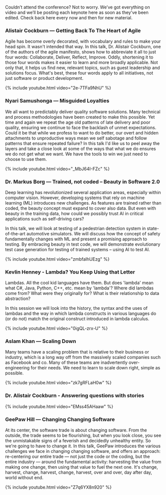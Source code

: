 Couldn’t attend the conference? Not to worry. We’ve got everything on video and we’ll be posting each keynote here as soon as they’ve been edited. Check back here every now and then for new material.

### Alistair Cockburn — Getting Back To The Heart of Agile

Agile has become overly decorated, with vocabulary and rules to make your
head spin. It wasn't intended that way. In this talk, Dr. Alistair Cockburn,
one of the authors of the agile manifesto, shows how to abbreviate it all to
just four words: Collaborate, Deliver, Reflect, Improve. Oddly, shortening it
to those four words makes it easier to learn and more broadly applicable. Not
only that, it helps us find new, relevant topics, such as guest leadership
and solutions focus. What's best, these four words apply to all initiatives,
not just software or product development.

{% include youtube.html video="2e-7TFa9NhU" %}

### Nyari Samushonga — Misguided Loyalties

We all want to predictably deliver quality software solutions. Many
technical and process methodologies have been created to make this
possible. Yet time and again we repeat the age old patterns of late
delivery and poor quality, ensuring we continue to face the backlash of
unmet expectations. Could it be that while we profess to want to do better,
our overt and hidden attachments to unproductive ways mean we self sabotage
and follow patterns that ensure repeated failure? In this talk I'd like us
to peel away the layers and take a close look at some of the ways that what
we do ensures we do not get what we want. We have the tools to win we just
need to choose to use them.

{% include youtube.html video="_MbJ64I-FZc" %}

### Dr. Markus Borg — Trained, not coded – Beauty in Software 2.0

Deep learning has revolutionized several application areas, especially within
computer vision. However, developing systems that rely on machine learning (ML)
introduces new challenges. As features are trained rather than coded, the beauty
concept must expand to cover also data. But even with beauty in the training data,
how could we possibly trust AI in critical applications such as self-driving cars?

In this talk, we will look at testing of a pedestrian detection system in
state-of-the-art automotive simulators. We will discuss how the concept of
safety fundamentally changes with ML and present a promising approach to testing.
By embracing beauty in test code, we will demonstrate evolutionary test case
generation for testing of trained systems – using AI to test AI.

{% include youtube.html video="zmbfaIhUEzg" %}

### Kevlin Henney - Lambda? You Keep Using that Letter

Lambdas. All the cool kid languages have them. But does 'lambda' mean what
C#, Java, Python, C++, etc. mean by 'lambda'? Where did lambdas come from?
What were they originally for? What is their relationship to data
abstraction?

In this session we will look into the history, the syntax and the uses of
lambdas and the way in which lambda constructs in various languages do (or
do not) match the original construct introduced in lambda calculus.

{% include youtube.html video="0igQL-zrx-U" %}

### Aslam Khan — Scaling Down

Many teams have a scaling problem that is relative to their business or
industry, which is a long way off from the massively scaled companies such
as Facebook and co. Many of these teams are inadvertently over-engineering
for their needs. We need to learn to scale down right, simple as possible.

{% include youtube.html video="zk7gRFLaH0w" %}

### Dr. Alistair Cockburn - Answering questions with stories

{% include youtube.html video="EMss45AHaaw" %}

### GeePaw Hill — Changing Changing Software

At its center, the software trade is about changing software. From the outside,
the trade seems to be flourishing, but when you look close, you see the
unmistakable signs of a feverish and decidedly unhealthy entity. So we're going
to have to change it. In this talk, GeePaw introduces the various challenges we
face in changing changing software, and offers an approach: re-centering our
entire trade — not just the code or the coding, but the entire industry — around
the fundamental activity: harvesting the value from making one change, then using
that value to fuel the next one. It's change, harvest, change, harvest, change,
harvest, over and over, day after day, world without end.

{% include youtube.html video="Z7q6YX8n920" %}
